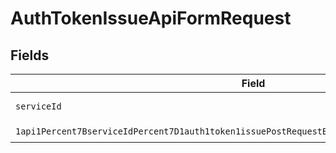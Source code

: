 # AuthTokenIssueApiFormRequest


## Fields

| Field                                                                                                                                                                                                                       | Type                                                                                                                                                                                                                        | Required                                                                                                                                                                                                                    | Description                                                                                                                                                                                                                 |
| --------------------------------------------------------------------------------------------------------------------------------------------------------------------------------------------------------------------------- | --------------------------------------------------------------------------------------------------------------------------------------------------------------------------------------------------------------------------- | --------------------------------------------------------------------------------------------------------------------------------------------------------------------------------------------------------------------------- | --------------------------------------------------------------------------------------------------------------------------------------------------------------------------------------------------------------------------- |
| `serviceId`                                                                                                                                                                                                                 | *String*                                                                                                                                                                                                                    | :heavy_check_mark:                                                                                                                                                                                                          | A service ID.                                                                                                                                                                                                               |
| `1api1Percent7BserviceIdPercent7D1auth1token1issuePostRequestBodyContentApplication1jsonSchema`                                                                                                                             | [1api1Percent7BserviceIdPercent7D1auth1token1issuePostRequestBodyContentApplication1jsonSchema](../../models/components/Oneapi1Percent7BserviceIdPercent7D1auth1token1issuePostRequestBodyContentApplication1jsonSchema.md) | :heavy_check_mark:                                                                                                                                                                                                          | N/A                                                                                                                                                                                                                         |